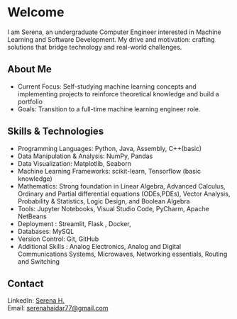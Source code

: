 # Welcome

I am Serena, an undergraduate Computer Engineer interested in Machine Learning and Software Development. My drive and motivation: crafting solutions that bridge technology and real-world challenges.
 ## About Me
 
  - Current Focus: Self-studying machine learning concepts and implementing projects to reinforce theoretical knowledge and build a portfolio
  - Goals: Transition to a full-time machine learning engineer role.

## Skills & Technologies

  - Programming Languages: Python, Java, Assembly, C++(basic)
  - Data Manipulation & Analysis: NumPy, Pandas
  - Data Visualization: Matplotlib, Seaborn
  - Machine Learning Frameworks: scikit-learn, Tensorflow (basic knowledge)
  - Mathematics: Strong foundation in Linear Algebra, Advanced Calculus, Ordinary and Partial differential equations (ODEs,PDEs), Vector Analysis, Probability & Statistics, Logic Design, and Boolean Algebra
  - Tools: Jupyter Notebooks, Visual Studio Code, PyCharm, Apache NetBeans
  - Deployment : Streamlit, Flask , Docker, 
  - Databases: MySQL
  - Version Control: Git, GitHub
  - Additional Skills : Analog Electronics, Analog and Digital Communications Systems, Microwaves, Networking essentials, Routing and Switching

## Contact

  LinkedIn: [Serena H.](https://www.linkedin.com/in/serena-haidar/)<br>
  Email: serenahaidar77@gmail.com



<!---
Serena-github-c/Serena-github-c is a ✨ special ✨ repository because its `README.md` (this file) appears on your GitHub profile.
You can click the Preview link to take a look at your changes.
--->
